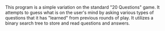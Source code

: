 This program is a simple variation on the standard "20 Questions" game. It attempts to guess what is on the user's mind by asking various types of questions that it has "learned" from previous rounds of play. It utilizes a binary search tree to store and read questions and answers. 
